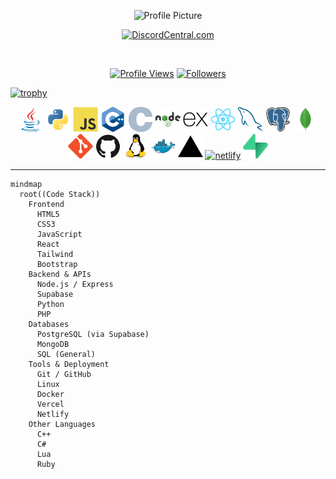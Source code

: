 <p align="center">
  <img src="https://i.imgur.com/HFOg76Q.png" width="150" alt="Profile Picture" />
</p>

<!--
<h1 align="center">WiiZARDD</h1>
<p align="center">
  I am a creative builder and self taught developer passionate about bringing ideas to life through code.<br>
  I specialize in HTML, CSS, and JavaScript, and I'm expanding into Full Stack Development with tools like Node.js, React, and SQL.<br>
  My journey spans web design, scripting, automation, and digital projects that push boundaries.
</p>
-->

<!--
<p align="center">
  <a href="https://discordcentral.com" target="_blank" rel="noreferrer">
    <img src="https://i.imgur.com/XY9a1aY.png" width="64" alt="">
  </a>
</p>
-->
<p align="center">
  <a href="https://discordcentral.com" target="_blank" rel="noreferrer">
    <img src="https://img.shields.io/badge/DiscordCentral.com-5865F2?style=for-the-badge&logo=data:image/png;base64,iVBORw0K..." alt="DiscordCentral.com"/>
  </a>
</p>
<p align="center" style="text-decoration:none;">
  <img src="https://img.shields.io/badge/React-20232A?logo=react&logoColor=61DAFB&style=flat-square" alt="">
  <img src="https://img.shields.io/badge/Tailwind-0EA5E9?logo=tailwindcss&logoColor=white&style=flat-square" alt="">
  <img src="https://img.shields.io/badge/Supabase-3ECF8E?logo=supabase&logoColor=white&style=flat-square" alt="">
</p>
<p align="center">
  <a href="https://github.com/WiiZARDD"><img src="https://komarev.com/ghpvc/?username=WiiZARDD&color=blue" alt="Profile Views" /></a>
  <a href="https://github.com/WiiZARDD?tab=followers"><img src="https://img.shields.io/github/followers/WiiZARDD?label=Followers&style=social" alt="Followers" /></a>
</p>




  [![trophy](https://github-profile-trophy.vercel.app/?username=WiiZARDD&no-bg=true&column=-1)](https://github.com/ryo-ma/github-profile-trophy)

<p align="center" style="text-decoration:none;">
  <a href="https://www.java.com" target="_blank" rel="noreferrer"><img src="https://raw.githubusercontent.com/devicons/devicon/master/icons/java/java-original.svg" alt="java" width="40" height="40"/></a>
  <a href="https://www.python.org" target="_blank" rel="noreferrer"><img src="https://raw.githubusercontent.com/devicons/devicon/master/icons/python/python-original.svg" alt="python" width="40" height="40"/></a>
  <a href="https://developer.mozilla.org/en-US/docs/Web/JavaScript" target="_blank" rel="noreferrer"><img src="https://raw.githubusercontent.com/devicons/devicon/master/icons/javascript/javascript-original.svg" alt="javascript" width="40" height="40"/></a>
  <a href="https://cplusplus.com/" target="_blank" rel="noreferrer"><img src="https://raw.githubusercontent.com/devicons/devicon/master/icons/cplusplus/cplusplus-original.svg" alt="cplusplus" width="40" height="40"/></a>
  <a href="https://www.cprogramming.com/" target="_blank" rel="noreferrer"><img src="https://raw.githubusercontent.com/devicons/devicon/master/icons/c/c-original.svg" alt="c" width="40" height="40"/></a>
  <a href="https://nodejs.org" target="_blank" rel="noreferrer"><img src="https://raw.githubusercontent.com/devicons/devicon/master/icons/nodejs/nodejs-original-wordmark.svg" alt="nodejs" width="40" height="40"/></a>
  <a href="https://expressjs.com/" target="_blank" rel="noreferrer"><img src="https://raw.githubusercontent.com/devicons/devicon/master/icons/express/express-original.svg" alt="express" width="40" height="40"/></a>
  <a href="https://reactjs.org/" target="_blank" rel="noreferrer"><img src="https://raw.githubusercontent.com/devicons/devicon/master/icons/react/react-original.svg" alt="react" width="40" height="40"/></a>
  <a href="https://www.mysql.com/" target="_blank" rel="noreferrer"><img src="https://raw.githubusercontent.com/devicons/devicon/master/icons/mysql/mysql-original.svg" alt="mysql" width="40" height="40"/></a>
  <a href="https://www.postgresql.org/" target="_blank" rel="noreferrer"><img src="https://raw.githubusercontent.com/devicons/devicon/master/icons/postgresql/postgresql-original.svg" alt="postgresql" width="40" height="40"/></a>
  <a href="https://www.mongodb.com/" target="_blank" rel="noreferrer"><img src="https://raw.githubusercontent.com/devicons/devicon/master/icons/mongodb/mongodb-original.svg" alt="mongodb" width="40" height="40"/></a>
  <a href="https://git-scm.com/" target="_blank" rel="noreferrer"><img src="https://raw.githubusercontent.com/devicons/devicon/master/icons/git/git-original.svg" alt="git" width="40" height="40"/></a>
  <a href="https://github.com/" target="_blank" rel="noreferrer"><img src="https://raw.githubusercontent.com/devicons/devicon/master/icons/github/github-original.svg" alt="github" width="40" height="40"/></a>
  <a href="https://www.linux.org/" target="_blank" rel="noreferrer"><img src="https://raw.githubusercontent.com/devicons/devicon/master/icons/linux/linux-original.svg" alt="linux" width="40" height="40"/></a>
  <a href="https://www.docker.com/" target="_blank" rel="noreferrer"><img src="https://raw.githubusercontent.com/devicons/devicon/master/icons/docker/docker-original.svg" alt="docker" width="40" height="40"/></a>
  <a href="https://vercel.com/" target="_blank" rel="noreferrer"><img src="https://raw.githubusercontent.com/devicons/devicon/master/icons/vercel/vercel-original.svg" alt="vercel" width="40" height="40"/></a>
  <a href="https://netlify.com/" target="_blank" rel="noreferrer"><img src="https://www.vectorlogo.zone/logos/netlify/netlify-icon.svg" alt="netlify" width="40" height="40"/></a>
  <a href="https://supabase.com/" target="_blank" rel="noreferrer"><img src="https://raw.githubusercontent.com/supabase/supabase/master/packages/common/assets/images/supabase-logo-icon.svg" alt="supabase" width="40" height="40"/></a>
</p>

---

<!--
## GitHub Stats

 <p align="center">
  <img src="https://github-readme-stats.vercel.app/api/top-langs/?username=WiiZARDD&layout=compact&theme=radical" alt="Top Languages" />
</p>
-->

<!--

<p align="center">
  <a href="https://discordcentral.com" target="_blank" rel="noreferrer">
    <img src="https://i.imgur.com/XY9a1aY.png" width="64" alt="">
  </a>
</p>

<p align="center">
  <a href="https://discordcentral.com" target="_blank" rel="noreferrer">
    <img src="https://img.shields.io/badge/DiscordCentral.com-5865F2?style=for-the-badge&logo=data:image/png;base64,iVBORw0K..." alt="DiscordCentral.com"/>
  </a>
</p>



<p align="center" style="text-decoration:none;">
  <img src="https://img.shields.io/badge/React-20232A?logo=react&logoColor=61DAFB&style=flat-square" alt="">
  <img src="https://img.shields.io/badge/Tailwind-0EA5E9?logo=tailwindcss&logoColor=white&style=flat-square" alt="">
  <img src="https://img.shields.io/badge/Supabase-3ECF8E?logo=supabase&logoColor=white&style=flat-square" alt="">
</p>
-->


```mermaid
mindmap
  root((Code Stack))
    Frontend
      HTML5
      CSS3
      JavaScript
      React
      Tailwind
      Bootstrap
    Backend & APIs
      Node.js / Express
      Supabase
      Python
      PHP
    Databases
      PostgreSQL (via Supabase)
      MongoDB
      SQL (General)
    Tools & Deployment
      Git / GitHub
      Linux
      Docker
      Vercel
      Netlify
    Other Languages
      C++
      C#
      Lua
      Ruby
```

<!--
## 🖥️ Code Stack

### 🌐 Frontend
| Technology | Level | Icon |
|------------|:-----:|:----:|
| HTML5      | 🟢 Advanced     | <img src="https://raw.githubusercontent.com/devicons/devicon/master/icons/html5/html5-original.svg" width="40"/> |
| CSS3       | 🟢 Advanced     | <img src="https://raw.githubusercontent.com/devicons/devicon/master/icons/css3/css3-original.svg" width="40"/> |
| JavaScript | 🟡 Intermediate | <img src="https://raw.githubusercontent.com/devicons/devicon/master/icons/javascript/javascript-original.svg" width="40"/> |
| React      | 🟡 Intermediate | <img src="https://raw.githubusercontent.com/devicons/devicon/master/icons/react/react-original.svg" width="40"/> |
| Tailwind   | 🟡 Intermediate | <img src="https://www.vectorlogo.zone/logos/tailwindcss/tailwindcss-icon.svg" width="40"/> |
| Bootstrap  | 🟡 Intermediate | <img src="https://raw.githubusercontent.com/devicons/devicon/master/icons/bootstrap/bootstrap-plain.svg" width="40"/> |

### ⚙️ Backend & APIs
| Technology | Level | Icon |
|------------|:-----:|:----:|
| Node.js / Express | 🔴 Learning | <img src="https://raw.githubusercontent.com/devicons/devicon/master/icons/nodejs/nodejs-original.svg" width="40"/> |
| Supabase    | 🟡 Intermediate | <img src="https://raw.githubusercontent.com/supabase/supabase/master/packages/common/assets/images/supabase-logo-icon.svg" width="40"/> |
| Python      | 🟡 Intermediate | <img src="https://raw.githubusercontent.com/devicons/devicon/master/icons/python/python-original.svg" width="40"/> |
| PHP         | 🔴 Exploring    | <img src="https://raw.githubusercontent.com/devicons/devicon/master/icons/php/php-original.svg" width="40"/> |

### 🗄️ Databases
| Technology | Level | Icon |
|------------|:-----:|:----:|
| PostgreSQL (via Supabase) | 🟡 Intermediate | <img src="https://raw.githubusercontent.com/devicons/devicon/master/icons/postgresql/postgresql-original.svg" width="40"/> |
| MongoDB    | 🔴 Learning | <img src="https://raw.githubusercontent.com/devicons/devicon/master/icons/mongodb/mongodb-original.svg" width="40"/> |
| SQL (General) | 🟡 Intermediate | <img src="https://raw.githubusercontent.com/devicons/devicon/master/icons/mysql/mysql-original.svg" width="40"/> |

### 🛠️ Tools & Deployment
| Tool / Platform | Level | Icon |
|-----------------|:-----:|:----:|
| Git / GitHub    | 🟢 Advanced     | <img src="https://raw.githubusercontent.com/devicons/devicon/master/icons/git/git-original.svg" width="40"/> |
| Linux           | 🟡 Intermediate | <img src="https://raw.githubusercontent.com/devicons/devicon/master/icons/linux/linux-original.svg" width="40"/> |
| Docker          | 🔴 Exploring    | <img src="https://raw.githubusercontent.com/devicons/devicon/master/icons/docker/docker-original.svg" width="40"/> |
| Vercel          | 🟡 Intermediate | <img src="https://raw.githubusercontent.com/devicons/devicon/master/icons/vercel/vercel-original.svg" width="40"/> |
| Netlify         | 🟡 Intermediate | <img src="https://www.vectorlogo.zone/logos/netlify/netlify-icon.svg" width="40"/> |

### 🔧 Other Languages
| Technology | Level | Icon |
|------------|:-----:|:----:|
| C++   | 🔴 Exploring | <img src="https://raw.githubusercontent.com/devicons/devicon/master/icons/cplusplus/cplusplus-original.svg" width="40"/> |
| C#    | 🔴 Exploring | <img src="https://raw.githubusercontent.com/devicons/devicon/master/icons/csharp/csharp-original.svg" width="40"/> |
| Lua   | 🔴 Exploring | <img src="https://raw.githubusercontent.com/devicons/devicon/master/icons/lua/lua-original.svg" width="40"/> |
| Ruby  | 🔴 Exploring | <img src="https://raw.githubusercontent.com/devicons/devicon/master/icons/ruby/ruby-original.svg" width="40"/> |

-->

<!-- Proudly created with ❤️ by WiiZARDD -->
